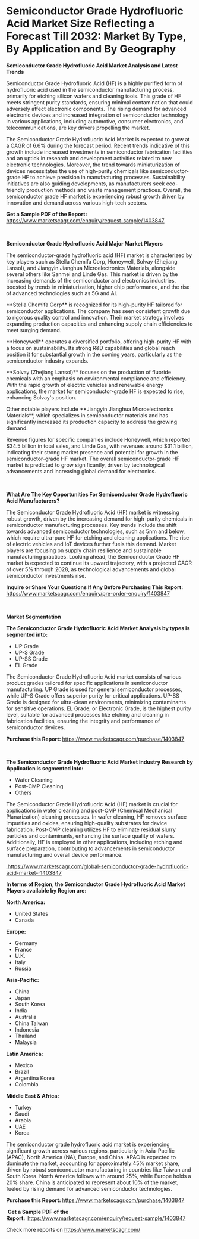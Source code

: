 <p><h1>Semiconductor Grade Hydrofluoric Acid Market Size Reflecting a Forecast Till 2032: Market By Type, By Application and By Geography</h1></p><p><strong>Semiconductor Grade Hydrofluoric Acid Market Analysis and Latest Trends</strong></p>
<p><p>Semiconductor Grade Hydrofluoric Acid (HF) is a highly purified form of hydrofluoric acid used in the semiconductor manufacturing process, primarily for etching silicon wafers and cleaning tools. This grade of HF meets stringent purity standards, ensuring minimal contamination that could adversely affect electronic components. The rising demand for advanced electronic devices and increased integration of semiconductor technology in various applications, including automotive, consumer electronics, and telecommunications, are key drivers propelling the market.</p><p>The Semiconductor Grade Hydrofluoric Acid Market is expected to grow at a CAGR of 6.6% during the forecast period. Recent trends indicative of this growth include increased investments in semiconductor fabrication facilities and an uptick in research and development activities related to new electronic technologies. Moreover, the trend towards miniaturization of devices necessitates the use of high-purity chemicals like semiconductor-grade HF to achieve precision in manufacturing processes. Sustainability initiatives are also guiding developments, as manufacturers seek eco-friendly production methods and waste management practices. Overall, the semiconductor grade HF market is experiencing robust growth driven by innovation and demand across various high-tech sectors.</p></p>
<p><strong>Get a Sample PDF of the Report:&nbsp;</strong> <a href="https://www.marketscagr.com/enquiry/request-sample/1403847?utm_campaign=2468&utm_medium=2&utm_source=Github&utm_content=ia&utm_term=28032025&utm_id=semiconductor-grade-hydrofluoric-acid">https://www.marketscagr.com/enquiry/request-sample/1403847</a></p>
<p>&nbsp;</p>
<p><strong>Semiconductor Grade Hydrofluoric Acid Major Market Players</strong></p>
<p><p>The semiconductor-grade hydrofluoric acid (HF) market is characterized by key players such as Stella Chemifa Corp, Honeywell, Solvay (Zhejiang Lansol), and Jiangyin Jianghua Microelectronics Materials, alongside several others like Sanmei and Linde Gas. This market is driven by the increasing demands of the semiconductor and electronics industries, boosted by trends in miniaturization, higher chip performance, and the rise of advanced technologies such as 5G and AI.</p><p>**Stella Chemifa Corp** is recognized for its high-purity HF tailored for semiconductor applications. The company has seen consistent growth due to rigorous quality control and innovation. Their market strategy involves expanding production capacities and enhancing supply chain efficiencies to meet surging demand.</p><p>**Honeywell** operates a diversified portfolio, offering high-purity HF with a focus on sustainability. Its strong R&D capabilities and global reach position it for substantial growth in the coming years, particularly as the semiconductor industry expands.</p><p>**Solvay (Zhejiang Lansol)** focuses on the production of fluoride chemicals with an emphasis on environmental compliance and efficiency. With the rapid growth of electric vehicles and renewable energy applications, the market for semiconductor-grade HF is expected to rise, enhancing Solvay's position.</p><p>Other notable players include **Jiangyin Jianghua Microelectronics Materials**, which specializes in semiconductor materials and has significantly increased its production capacity to address the growing demand.</p><p>Revenue figures for specific companies include Honeywell, which reported $34.5 billion in total sales, and Linde Gas, with revenues around $31.1 billion, indicating their strong market presence and potential for growth in the semiconductor-grade HF market. The overall semiconductor-grade HF market is predicted to grow significantly, driven by technological advancements and increasing global demand for electronics.</p></p>
<p>&nbsp;</p>
<p><strong>What Are The Key Opportunities For Semiconductor Grade Hydrofluoric Acid Manufacturers?</strong></p>
<p><p>The Semiconductor Grade Hydrofluoric Acid (HF) market is witnessing robust growth, driven by the increasing demand for high-purity chemicals in semiconductor manufacturing processes. Key trends include the shift towards advanced semiconductor technologies, such as 5nm and below, which require ultra-pure HF for etching and cleaning applications. The rise of electric vehicles and IoT devices further fuels this demand. Market players are focusing on supply chain resilience and sustainable manufacturing practices. Looking ahead, the Semiconductor Grade HF market is expected to continue its upward trajectory, with a projected CAGR of over 5% through 2028, as technological advancements and global semiconductor investments rise.</p></p>
<p><strong>Inquire or Share Your Questions If Any Before Purchasing This Report:</strong> <a href="https://www.marketscagr.com/enquiry/pre-order-enquiry/1403847?utm_campaign=2468&utm_medium=2&utm_source=Github&utm_content=ia&utm_term=28032025&utm_id=semiconductor-grade-hydrofluoric-acid">https://www.marketscagr.com/enquiry/pre-order-enquiry/1403847</a></p>
<p>&nbsp;</p>
<p><strong>Market Segmentation</strong></p>
<p><strong>The Semiconductor Grade Hydrofluoric Acid Market Analysis by types is segmented into:</strong></p>
<p><ul><li>UP Grade</li><li>UP-S Grade</li><li>UP-SS Grade</li><li>EL Grade</li></ul></p>
<p><p>The Semiconductor Grade Hydrofluoric Acid market consists of various product grades tailored for specific applications in semiconductor manufacturing. UP Grade is used for general semiconductor processes, while UP-S Grade offers superior purity for critical applications. UP-SS Grade is designed for ultra-clean environments, minimizing contaminants for sensitive operations. EL Grade, or Electronic Grade, is the highest purity level, suitable for advanced processes like etching and cleaning in fabrication facilities, ensuring the integrity and performance of semiconductor devices.</p></p>
<p><strong>Purchase this Report:&nbsp;</strong><a href="https://www.marketscagr.com/purchase/1403847?utm_campaign=2468&utm_medium=2&utm_source=Github&utm_content=ia&utm_term=28032025&utm_id=semiconductor-grade-hydrofluoric-acid">https://www.marketscagr.com/purchase/1403847</a></p>
<p>&nbsp;</p>
<p><strong>The Semiconductor Grade Hydrofluoric Acid Market Industry Research by Application is segmented into:</strong></p>
<p><ul><li>Wafer Cleaning</li><li>Post-CMP Cleaning</li><li>Others</li></ul></p>
<p><p>The Semiconductor Grade Hydrofluoric Acid (HF) market is crucial for applications in wafer cleaning and post-CMP (Chemical Mechanical Planarization) cleaning processes. In wafer cleaning, HF removes surface impurities and oxides, ensuring high-quality substrates for device fabrication. Post-CMP cleaning utilizes HF to eliminate residual slurry particles and contaminants, enhancing the surface quality of wafers. Additionally, HF is employed in other applications, including etching and surface preparation, contributing to advancements in semiconductor manufacturing and overall device performance.</p></p>
<p><a href="https://www.marketscagr.com/global-semiconductor-grade-hydrofluoric-acid-market-r1403847?utm_campaign=2468&utm_medium=2&utm_source=Github&utm_content=ia&utm_term=28032025&utm_id=semiconductor-grade-hydrofluoric-acid">&nbsp;https://www.marketscagr.com/global-semiconductor-grade-hydrofluoric-acid-market-r1403847</a></p>
<p><strong>In terms of Region, the Semiconductor Grade Hydrofluoric Acid Market Players available by Region are:</strong></p>
<p>
    <p> <strong> North America: </strong>
        <ul>
            <li>United States</li>
            <li>Canada</li>
        </ul>
        </p> 
    <p> <strong> Europe: </strong>
        <ul>
            <li>Germany</li>
            <li>France</li>
            <li>U.K.</li>
            <li>Italy</li>
            <li>Russia</li>
        </ul>
        </p> 
    <p> <strong> Asia-Pacific: </strong>
        <ul>
            <li>China</li>
            <li>Japan</li>
            <li>South Korea</li>
            <li>India</li>
            <li>Australia</li>
            <li>China Taiwan</li>
            <li>Indonesia</li>
            <li>Thailand</li>
            <li>Malaysia</li>
        </ul>
        </p> 
    <p> <strong> Latin America: </strong>
        <ul>
            <li>Mexico</li>
            <li>Brazil</li>
            <li>Argentina Korea</li>
            <li>Colombia</li>
        </ul>
        </p> 
    <p> <strong> Middle East & Africa: </strong>
        <ul>
            <li>Turkey</li>
            <li>Saudi</li>
            <li>Arabia</li>
            <li>UAE</li>
            <li>Korea</li>
        </ul>
    </p>
    </p>
<p><p>The semiconductor grade hydrofluoric acid market is experiencing significant growth across various regions, particularly in Asia-Pacific (APAC), North America (NA), Europe, and China. APAC is expected to dominate the market, accounting for approximately 45% market share, driven by robust semiconductor manufacturing in countries like Taiwan and South Korea. North America follows with around 25%, while Europe holds a 20% share. China is anticipated to represent about 10% of the market, fueled by rising demand for advanced semiconductor technologies.</p></p>
<p><strong>Purchase this Report: </strong><a href="https://www.marketscagr.com/purchase/1403847?utm_campaign=2468&utm_medium=2&utm_source=Github&utm_content=ia&utm_term=28032025&utm_id=semiconductor-grade-hydrofluoric-acid">https://www.marketscagr.com/purchase/1403847</a></p>
<p>&nbsp;<strong>Get a Sample PDF of the Report:&nbsp;&nbsp;</strong><a href="https://www.marketscagr.com/enquiry/request-sample/1403847?utm_campaign=2468&utm_medium=2&utm_source=Github&utm_content=ia&utm_term=28032025&utm_id=semiconductor-grade-hydrofluoric-acid">https://www.marketscagr.com/enquiry/request-sample/1403847</a></p>
<p><strong></strong></p>
<p>Check more reports on <a href="https://www.marketscagr.com/?utm_campaign=2468&utm_medium=2&utm_source=Github&utm_content=ia&utm_term=28032025&utm_id=semiconductor-grade-hydrofluoric-acid">https://www.marketscagr.com/</a></p>